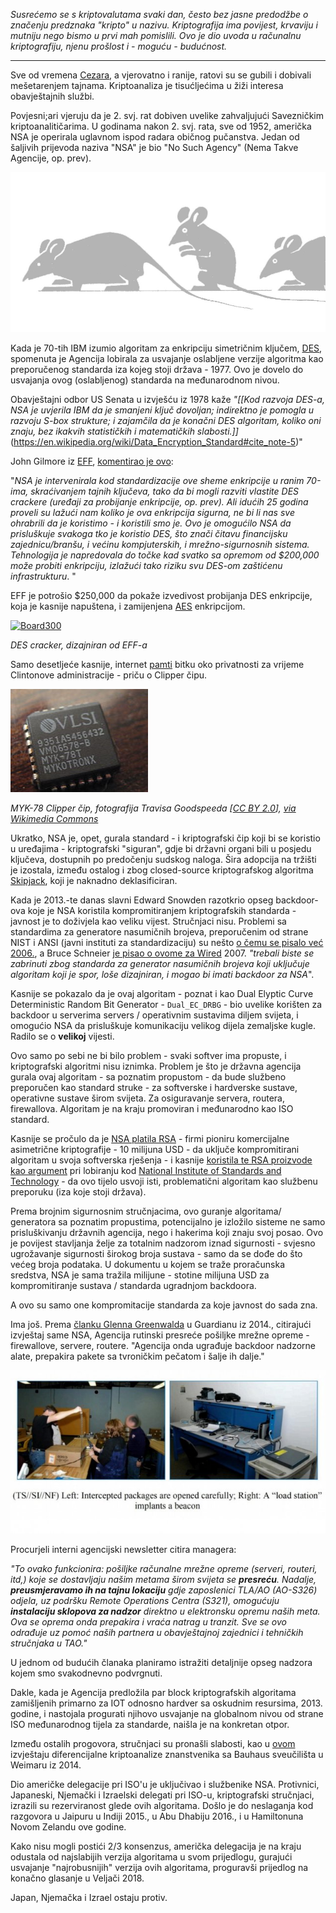 _Susrećemo se s kriptovalutama svaki dan, često bez jasne predodžbe o značenju predznaka "kripto" u nazivu. Kriptografija ima povijest, krvaviju i mutniju nego bismo u prvi mah pomislili. Ovo je dio uvoda u  računalnu kriptografiju, njenu prošlost i - moguću - budućnost._

---

Sve od vremena [Cezara](http://practicalcryptography.com/ciphers/caesar-cipher/), a vjerovatno i ranije, ratovi su se gubili i dobivali mešetarenjem tajnama. Kriptoanaliza je tisućljećima u žiži interesa obavještajnih službi.

Povjesni;ari vjeruju da je 2. svj. rat dobiven uvelike zahvaljujući Savezničkim kriptoanalitičarima. U godinama nakon 2. svj. rata, sve od 1952, američka NSA je operirala uglavnom ispod radara običnog pučanstva. Jedan od šaljivih prijevoda naziva "NSA" je bio "No Such Agency" (Nema Takve Agencije, op. prev).

![I smell a rat](../images/01.jpg)

Kada je 70-tih IBM izumio algoritam za enkripciju simetričnim ključem,  [DES](https://en.wikipedia.org/wiki/Data_Encryption_Standard), spomenuta je Agencija lobirala za usvajanje oslabljene verzije algoritma kao preporučenog standarda iza kojeg stoji država - 1977. Ovo je dovelo do usvajanja ovog (oslabljenog) standarda na međunarodnom nivou.

Obavještajni odbor US Senata u izvješću iz 1978 kaže *"[[Kod razvoja DES-a, NSA je uvjerila IBM da je smanjeni ključ dovoljan; indirektno je pomogla u razvoju S-box strukture; i zajamčila da je konačni DES algoritam, koliko oni znaju, bez ikakvih statističkih i matematičkih slabosti.\]]*(https://en.wikipedia.org/wiki/Data_Encryption_Standard#cite_note-5)" 

 John Gilmore iz [EFF](https://www.eff.org),  [komentirao je ovo](http://www.toad.com/gnu/):

"*NSA je intervenirala kod standardizacije ove sheme enkripcije u ranim 70-ima, skraćivanjem tajnih ključeva, tako da bi mogli razviti vlastite DES crackere (uređaji za probijanje enkripcije, op. prev). Ali idućih 25 godina proveli su lažući nam koliko je ova enkripcija sigurna, ne bi li nas sve ohrabrili da je koristimo - i koristili smo je. Ovo je omogućilo NSA da prisluškuje svakoga tko je koristio DES, što znači čitavu financijsku zajednicu/branšu, i većinu kompjuterskih, i mrežno-sigurnosnih sistema. Tehnologija je napredovala do točke kad svatko sa opremom od $200,000 može probiti enkripciju, izlažući tako riziku svu DES-om zaštićenu infrastrukturu*. "

EFF je potrošio $250,000 da pokaže izvedivost probijanja DES enkripcije, koja je kasnije napuštena, i zamijenjena [AES](https://en.wikipedia.org/wiki/Advanced_Encryption_Standard) enkripcijom.

<a title="By The original uploader was Matt Crypto at English Wikipedia Later versions were uploaded by Ed g2s at en.wikipedia. [GFDL (http://www.gnu.org/copyleft/fdl.html) or CC BY 3.0 us (http://creativecommons.org/licenses/by/3.0/us/deed.en)], via Wikimedia Commons" href="https://commons.wikimedia.org/wiki/File%3ABoard300.jpg"><img width="512" alt="Board300" src="https://upload.wikimedia.org/wikipedia/commons/thumb/b/bd/Board300.jpg/512px-Board300.jpg"/></a>

_DES cracker, dizajniran od EFF-a_

Samo desetljeće kasnije, internet [pamti](http://www.nytimes.com/1994/06/12/magazine/battle-of-the-clipper-chip.html) bitku oko privatnosti za vrijeme Clintonove administracije - priču o Clipper čipu.

![MYK-78 Clipper chip](../images/03.jpg)

_MYK-78 Clipper čip, fotografija Travisa Goodspeeda [<a href="http://creativecommons.org/licenses/by/2.0">CC BY 2.0</a>], <a href="https://commons.wikimedia.org/wiki/File%3AMYK-78_Clipper_chip_markings.jpg">via Wikimedia Commons</a>_

Ukratko, NSA je, opet, gurala standard - i kriptografski čip koji bi se koristio u uređajima - kriptografski "siguran", gdje bi državni organi bili u posjedu ključeva, dostupnih po predočenju sudskog naloga.
Šira adopcija na tržišti je izostala, između ostalog i zbog closed-source kriptografskog algoritma [Skipjack](https://en.wikipedia.org/wiki/Skipjack_(cipher)), koji je naknadno deklasificiran.

Kada je 2013.-te danas slavni Edward Snowden razotkrio opseg backdoor-ova koje je NSA koristila kompromitiranjem kriptografskih standarda - javnost je to doživjela kao veliku vijest. Stručnjaci nisu. Problemi sa standardima za generatore  nasumičnih brojeva, preporučenim od strane NIST i ANSI (javni instituti za standardizaciju) su nešto [o čemu se pisalo već 2006.](https://eprint.iacr.org/2006/190), a Bruce Schneier [je pisao o ovome za Wired](https://www.wired.com/2007/11/securitymatters-1115/) 2007. *"trebali biste se zabrinuti zbog standarda za generator nasumičnih brojeva koji uključuje algoritam koji je spor, loše dizajniran, i mogao bi imati backdoor za NSA*". 

Kasnije se pokazalo da je ovaj algoritam - poznat i kao Dual Elyptic Curve Deterministic Random Bit Generator - `Dual_EC_DRBG` - bio uvelike korišten za backdoor u serverima servers / operativnim sustavima diljem svijeta, i omogućio NSA da prisluškuje komunikaciju velikog dijela zemaljske kugle.  Radilo se o **velikoj** vijesti.

Ovo samo po sebi ne bi bilo problem - svaki softver ima propuste, i kriptografski algoritmi nisu iznimka. Problem je što je državna agencija gurala ovaj algoritam - sa poznatim propustom - da bude službeno preporučen kao standard struke - za softverske i hardverske sustave, operativne sustave širom svijeta. Za osiguravanje servera, routera, firewallova. Algoritam je na kraju promoviran i međunarodno kao ISO standard.

Kasnije se pročulo da je [NSA platila RSA](http://www.reuters.com/article/us-usa-security-nsa-rsa/exclusive-nsa-infiltrated-rsa-security-more-deeply-than-thought-study-idUSBREA2U0TY20140331) - firmi pioniru komercijalne asimetrične kriptografije - 10 milijuna USD - da uključe kompromitirani algoritam u svoja softverska rješenja - i kasnije [koristila te RSA proizvode kao argument](https://en.wikipedia.org/wiki/RSA_Security#Alleged_NSA_Dual_EC_DRBG_backdoor) pri lobiranju kod [National Institute of Standards and Technology](https://en.wikipedia.org/wiki/National_Institute_of_Standards_and_Technology) - da ovo tijelo usvoji isti, problematični algoritam kao službenu preporuku (iza koje stoji država).

Prema brojnim sigurnosnim stručnjacima, ovo guranje algoritama/ generatora sa poznatim propustima, potencijalno je izložilo sisteme ne samo prisluškivanju državnih agencija, nego i hakerima koji znaju svoj posao. Ovo je povijest stavljanja želje za totalnim nadzorom iznad sigurnosti - svjesno ugrožavanje sigurnosti širokog broja sustava - samo da se dođe do što većeg broja podataka. U dokumentu u kojem se traže proračunska sredstva, NSA je sama tražila milijune - stotine milijuna USD za kompromitiranje sustava / standarda ugradnjom backdoora.

A ovo su samo one kompromitacije standarda za koje javnost do sada zna.

Ima još. Prema [članku Glenna Greenwalda](https://www.theguardian.com/books/2014/may/12/glenn-greenwald-nsa-tampers-us-internet-routers-snowden) u Guardianu iz 2014., citirajući izvještaj same NSA, Agencija rutinski presreće pošiljke mrežne opreme - firewallove, servere, routere. "Agencija onda ugrađuje backdoor nadzorne alate, prepakira pakete sa tvroničkim pečatom i šalje ih dalje."

![NSA photo of interception/repackaging of cisco routers](../images/04.jpg)

Procurjeli interni agencijski newsletter citira managera: 

*"To ovako funkcionira: pošiljke računalne mrežne opreme (serveri, routeri, itd,) koje se dostavljaju našim metama širom svijeta se **presreću**. Nadalje, **preusmjeravamo ih na tajnu lokaciju** gdje zaposlenici TLA/AO  (AO-S326) odjela, uz podršku Remote Operations Centra (S321), omogućuju **instalaciju sklopova za nadzor** direktno u elektronsku opremu naših meta. Ova se oprema onda prepakira i vraća natrag u tranzit. Sve se ovo odrađuje uz pomoć naših partnera u obavještajnoj zajednici i tehničkih stručnjaka u TAO."*

U jednom od budućih članaka planiramo istražiti detaljnije opseg nadzora kojem smo svakodnevno podvrgnuti.

Dakle, kada je Agencija predložila par block kriptografskih algoritama zamišljenih primarno za IOT odnosno hardver sa oskudnim resursima, 2013. godine,  i nastojala progurati njihovo usvajanje na globalnom nivou od strane ISO međunarodnog tijela za standarde, naišla je na konkretan otpor. 

Između ostalih progovora, stručnjaci su pronašli slabosti, kao u [ovom](https://www.iacr.org/workshops/fse2014/slides-09_1.pdf) izvještaju diferencijalne kriptoanalize znanstvenika sa  Bauhaus sveučilišta u Weimaru iz 2014.

Dio američke delegacije pri ISO'u je uključivao i službenike NSA. Protivnici, Japaneski, Njemački i Izraelski delegati pri ISO-u, kriptografski stručnjaci, izrazili su rezerviranost glede ovih algoritama. Došlo je do neslaganja kod razgovora u Jaipuru u Indiji 2015., u Abu Dhabiju 2016., i u Hamiltonuna Novom Zelandu ove godine. 

Kako nisu mogli postići 2/3 konsenzus, američka delegacija je na kraju odustala od najslabijih verzija algoritama u svom prijedlogu, gurajući usvajanje "najrobusnijih" verzija ovih algoritama, proguravši prijedlog na konačno glasanje u Veljači 2018.

Japan, Njemačka i Izrael ostaju protiv.
